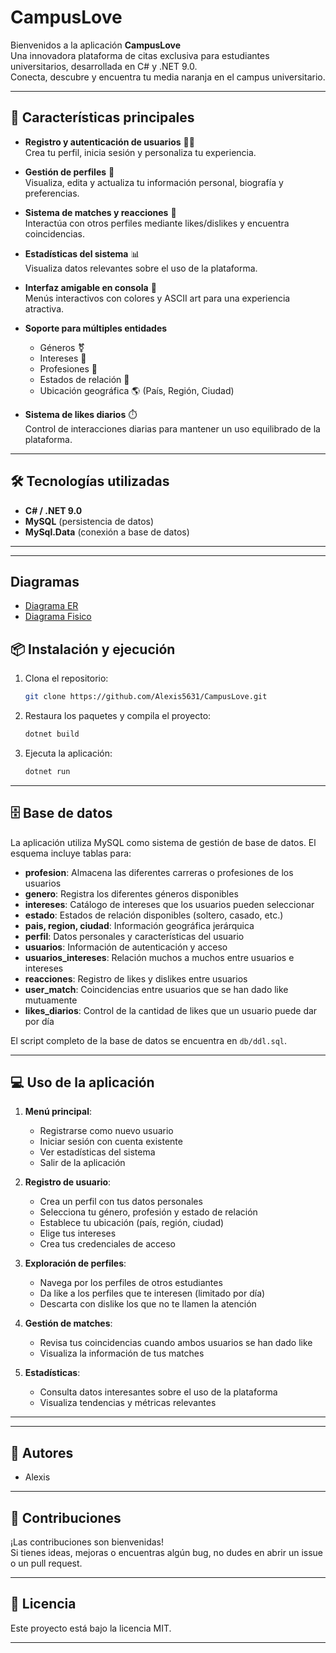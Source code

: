 # CampusLove

Bienvenidos a la aplicación **CampusLove**  
Una innovadora plataforma de citas exclusiva para estudiantes universitarios, desarrollada en C# y .NET 9.0.  
Conecta, descubre y encuentra tu media naranja en el campus universitario.

---

## 🚀 Características principales

- **Registro y autenticación de usuarios** 👤🔐  
  Crea tu perfil, inicia sesión y personaliza tu experiencia.

- **Gestión de perfiles** 📝  
  Visualiza, edita y actualiza tu información personal, biografía y preferencias.

- **Sistema de matches y reacciones** 💞  
  Interactúa con otros perfiles mediante likes/dislikes y encuentra coincidencias.

- **Estadísticas del sistema** 📊  
  Visualiza datos relevantes sobre el uso de la plataforma.

- **Interfaz amigable en consola** 🎨  
  Menús interactivos con colores y ASCII art para una experiencia atractiva.

- **Soporte para múltiples entidades**  
  - Géneros ⚧️
  - Intereses 🎯
  - Profesiones 💼
  - Estados de relación 💍
  - Ubicación geográfica 🌎 (País, Región, Ciudad)

- **Sistema de likes diarios** ⏱️  
  Control de interacciones diarias para mantener un uso equilibrado de la plataforma.

---

## 🛠️ Tecnologías utilizadas

- **C# / .NET 9.0**
- **MySQL** (persistencia de datos)
- **MySql.Data** (conexión a base de datos)

---

---
## Diagramas
- [Diagrama ER](https://www.mermaidchart.com/raw/f7ca3e58-6737-4421-9148-0589d58b9b93?theme=light&version=v0.1&format=svg)
- [Diagrama Fisico](./db/Diagrama.png)


## 📦 Instalación y ejecución

1. Clona el repositorio:
   ```bash
   git clone https://github.com/Alexis5631/CampusLove.git
   ```
2. Restaura los paquetes y compila el proyecto:
   ```bash
   dotnet build
   ```
3. Ejecuta la aplicación:
   ```bash
   dotnet run
   ```

---

## 🗄️ Base de datos

La aplicación utiliza MySQL como sistema de gestión de base de datos. El esquema incluye tablas para:

- **profesion**: Almacena las diferentes carreras o profesiones de los usuarios
- **genero**: Registra los diferentes géneros disponibles
- **intereses**: Catálogo de intereses que los usuarios pueden seleccionar
- **estado**: Estados de relación disponibles (soltero, casado, etc.)
- **pais, region, ciudad**: Información geográfica jerárquica
- **perfil**: Datos personales y características del usuario
- **usuarios**: Información de autenticación y acceso
- **usuarios_intereses**: Relación muchos a muchos entre usuarios e intereses
- **reacciones**: Registro de likes y dislikes entre usuarios
- **user_match**: Coincidencias entre usuarios que se han dado like mutuamente
- **likes_diarios**: Control de la cantidad de likes que un usuario puede dar por día

El script completo de la base de datos se encuentra en `db/ddl.sql`.

---

## 💻 Uso de la aplicación

1. **Menú principal**:
   - Registrarse como nuevo usuario
   - Iniciar sesión con cuenta existente
   - Ver estadísticas del sistema
   - Salir de la aplicación

2. **Registro de usuario**:
   - Crea un perfil con tus datos personales
   - Selecciona tu género, profesión y estado de relación
   - Establece tu ubicación (país, región, ciudad)
   - Elige tus intereses
   - Crea tus credenciales de acceso

3. **Exploración de perfiles**:
   - Navega por los perfiles de otros estudiantes
   - Da like a los perfiles que te interesen (limitado por día)
   - Descarta con dislike los que no te llamen la atención

4. **Gestión de matches**:
   - Revisa tus coincidencias cuando ambos usuarios se han dado like
   - Visualiza la información de tus matches

5. **Estadísticas**:
   - Consulta datos interesantes sobre el uso de la plataforma
   - Visualiza tendencias y métricas relevantes

---

---

## 👥 Autores

- Alexis

---

## 🤝 Contribuciones

¡Las contribuciones son bienvenidas!  
Si tienes ideas, mejoras o encuentras algún bug, no dudes en abrir un issue o un pull request.

---

## 📄 Licencia

Este proyecto está bajo la licencia MIT.

---